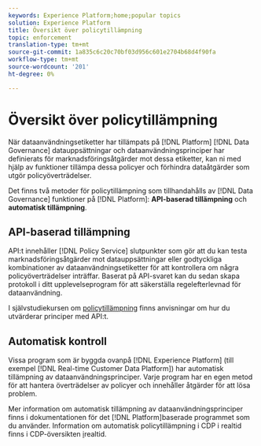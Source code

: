 ```yaml
---
keywords: Experience Platform;home;popular topics
solution: Experience Platform
title: Översikt över policytillämpning
topic: enforcement
translation-type: tm+mt
source-git-commit: 1a835c6c20c70bf03d956c601e2704b68d4f90fa
workflow-type: tm+mt
source-wordcount: '201'
ht-degree: 0%

---
```



# Översikt över policytillämpning

När dataanvändningsetiketter har tillämpats på [!DNL Platform] [!DNL Data Governance] datauppsättningar och dataanvändningsprinciper har definierats för marknadsföringsåtgärder mot dessa etiketter, kan ni med hjälp av funktioner tillämpa dessa policyer och förhindra dataåtgärder som utgör policyöverträdelser.

Det finns två metoder för policytillämpning som tillhandahålls av [!DNL Data Governance] funktioner på [!DNL Platform]: **API-baserad tillämpning** och **automatisk tillämpning**.

## API-baserad tillämpning

API:t innehåller [!DNL Policy Service] slutpunkter som gör att du kan testa marknadsföringsåtgärder mot datauppsättningar eller godtyckliga kombinationer av dataanvändningsetiketter för att kontrollera om några policyöverträdelser inträffar. Baserat på API-svaret kan du sedan skapa protokoll i ditt upplevelseprogram för att säkerställa regelefterlevnad för dataanvändning.

I självstudiekursen om [policytillämpning](api-enforcement.md) finns anvisningar om hur du utvärderar principer med API:t.

## Automatisk kontroll

Vissa program som är byggda ovanpå [!DNL Experience Platform] (till exempel [!DNL Real-time Customer Data Platform]) har automatisk tillämpning av dataanvändningsprinciper. Varje program har en egen metod för att hantera överträdelser av policyer och innehåller åtgärder för att lösa problem.

Mer information om automatisk tillämpning av dataanvändningsprinciper finns i dokumentationen för det [!DNL Platform]baserade programmet som du använder. Information om automatisk policytillämpning i CDP i realtid finns i CDP-översikten [i](../../rtcdp/privacy/data-governance-overview.md#enforce-data-usage-compliance)realtid.